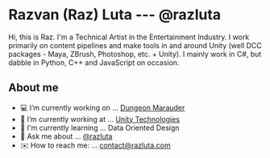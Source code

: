 # Razvan (Raz) Luta --- @razluta
Hi, this is Raz. I'm a Technical Artist in the Entertainment Industry.
I work primarily on content pipelines and make tools in and around Unity (well DCC packages - Maya, ZBrush, Photoshop, etc. + Unity).
I mainly work in C#, but dabble in Python, C++ and JavaScript on occasion.

## About me
- 💻 I’m currently working on ... [Dungeon Marauder](https://dungeonmarauder.com)
- 📂 I’m currently working at ... [Unity Technologies](https://unity.com/)
- 🔑 I'm currently learning ... Data Oriented Design
- 💬 Ask me about ... [@razluta](https://twitter.com/razluta)
- ✉️ How to reach me: ... contact@razluta.com
